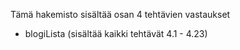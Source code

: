 Tämä hakemisto sisältää osan 4 tehtävien vastaukset

- blogiLista (sisältää kaikki tehtävät 4.1 - 4.23)
